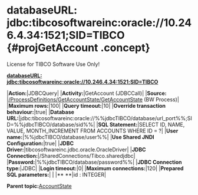 # databaseURL: jdbc:tibcosoftwareinc:oracle://10.246.4.34:1521;SID=TIBCO {#projGetAccount .concept}

License for TIBCO Software Use Only!

**[databaseURL: jdbc:tibcosoftwareinc:oracle://10.246.4.34:1521;SID=TIBCO](../msgs/dest_Id94.md)**

|**Action:**|JDBCQuery|
|**Activity:**|GetAccount \(JDBCCall\)|
|**Source:** |[/ProcessDefinitions/GetAccountState/GetAccountState](../../../projects/AccountState/ProcessDefinitions/GetAccountState/GetAccountState.process.md) \(BW Process\)|
|**Maximum rows:**|100|
|**Query timeout:**|10|
|**Override transaction behaviour:**|true|
|**Database URL:**|jdbc:tibcosoftwareinc:oracle://%%jdbcTIBCO/database/url\_port%%;SID=%%jdbcTIBCO/database/sid%%|
|**SQL Statement:**|SELECT ID, NAME, VALUE, MONTH\_INCREMENT FROM ACCOUNTS WHERE ID = ?|
|**User name:**|%%jdbcTIBCO/database/user%%|
|**Use Shared JNDI Configuration:**|true|
|**JDBC Driver:**|tibcosoftwareinc.jdbc.oracle.OracleDriver|
|**JDBC Connection:**|/SharedConnections/Tibco.sharedjdbc|
|**Password:**|%%jdbcTIBCO/database/password%%|
|**JDBC Connection type:**|JDBC|
|**Login timeout:**|0|
|**Maximum connections:**|120|
|**Prepared SQL parameters:**| |
|** **|id : INTEGER|

**Parent topic:**[AccountState](../../../crossref/dest/projs/AccountState.md)

